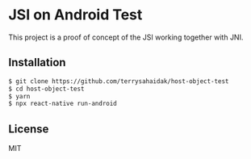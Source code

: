 # JSI on Android Test

This project is a proof of concept of the JSI working together with JNI.

## Installation

```sh
$ git clone https://github.com/terrysahaidak/host-object-test
$ cd host-object-test
$ yarn
$ npx react-native run-android
```

## License

MIT

